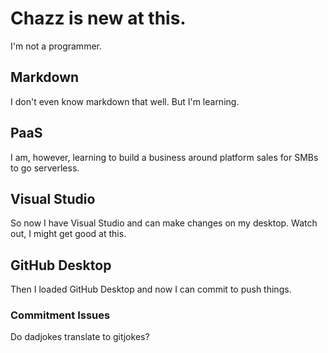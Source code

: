 # Chazz is new at this.
I'm not a programmer.
## Markdown
I don't even know markdown that well.
But I'm learning.
## PaaS
I am, however, learning to build a business around platform sales for SMBs to go serverless. 
## Visual Studio
So now I have Visual Studio and can make changes on my desktop. Watch out, I might get good at this. 
## GitHub Desktop
Then I loaded GitHub Desktop and now I can commit to push things.
### Commitment Issues
Do dadjokes translate to gitjokes?
